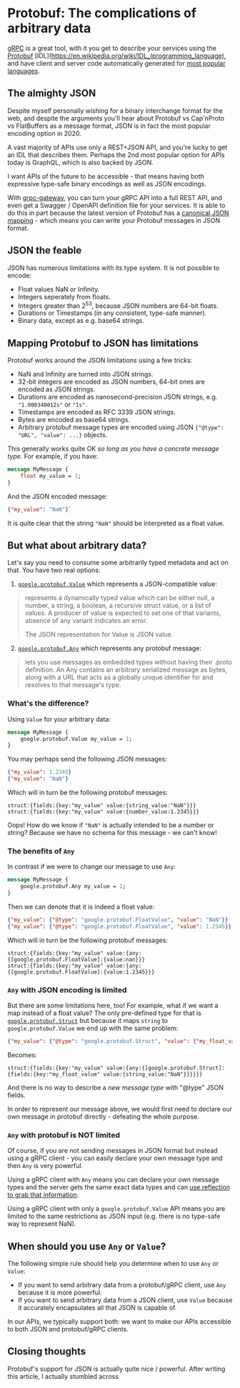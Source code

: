 # Protobuf: The complications of arbitrary data

[gRPC](https://grpc.io) is a great tool, with it you get to describe your services using the [Protobuf](https://developers.google.com/protocol-buffers) [IDL](https://en.wikipedia.org/wiki/IDL_(programming_language), and have client and server code automatically generated for [most popular languages](https://grpc.io/docs/languages).

## The almighty JSON

Despite myself personally wishing for a binary interchange format for the web, and despite the arguments you'll hear about Protobuf vs Cap'nProto vs FlatBuffers as a message format, JSON is in fact the most popular encoding option in 2020.

A vast majority of APIs use only a REST+JSON API, and you're lucky to get an IDL that describes them. Perhaps the 2nd most popular option for APIs today is GraphQL, which is also backed by JSON.

I want APIs of the future to be accessible - that means having both expressive type-safe binary encodings as well as JSON encodings.

With [grpc-gateway](https://github.com/grpc-ecosystem/grpc-gateway), you can turn your gRPC API into a full REST API, and even get a Swagger / OpenAPI definition file for your services. It is able to do this in part because the latest version of Protobuf has a [canonical JSON mapping](https://developers.google.com/protocol-buffers/docs/proto3#json) - which means you can write your Protobuf messages in JSON format.

## JSON the feable

JSON has numerous limitations with its type system. It is not possible to encode:

- Float values NaN or Infinity.
- Integers seperately from floats.
- Integers greater than 2<sup>53</sup>, because JSON numbers are 64-bit floats.
- Durations or Timestamps (in any consistent, type-safe manner).
- Binary data, except as e.g. base64 strings.

## Mapping Protobuf to JSON has limitations

Protobuf works around the JSON limitations using a few tricks:

- NaN and Infinity are turned into JSON strings.
- 32-bit integers are encoded as JSON numbers, 64-bit ones are encoded as JSON strings.
- Durations are encoded as nanosecond-precision JSON strings, e.g. `"1.000340012s"` or `"1s"`.
- Timestamps are encoded as RFC 3339 JSON strings.
- Bytes are encoded as base64 strings.
- Arbitrary protobuf message types are encoded using JSON `{"@type": "URL", "value": ...}` objects.

This generally works quite OK _so long as you have a concrete message type._ For example, if you have:

```protobuf
message MyMessage {
    float my_value = 1;
}
```

And the JSON encoded message:

```json
{"my_value": "NaN"}`
```

It is quite clear that the string `"NaN"` should be interpreted as a float value.

## But what about arbitrary data?

Let's say you need to consume some arbitrarily typed metadata and act on that. You have two real options:

1. [`google.protobuf.Value`](https://developers.google.com/protocol-buffers/docs/reference/google.protobuf#value) which represents a JSON-compatible value:

> represents a dynamically typed value which can be either null, a number, a string, a boolean, a recursive struct value, or a list of values. A producer of value is expected to set one of that variants, absence of any variant indicates an error.
>
> The JSON representation for Value is JSON value.

2. [`google.protobuf.Any`](https://developers.google.com/protocol-buffers/docs/proto3#any) which represents any protobuf message:

>  lets you use messages as embedded types without having their .proto definition. An Any contains an arbitrary serialized message as bytes, along with a URL that acts as a globally unique identifier for and resolves to that message's type.

### What's the difference?

Using `Value` for your arbitrary data:

```protobuf
message MyMessage {
    google.protobuf.Value my_value = 1;
}
```

You may perhaps send the following JSON messages:

```json
{"my_value": 1.2345}
{"my_value": "NaN"}
```

Which will in turn be the following protobuf messages:

```
struct:{fields:{key:"my_value" value:{string_value:"NaN"}}}
struct:{fields:{key:"my_value" value:{number_value:1.2345}}}
```

Oops! How do we know if `"NaN"` is actually intended to be a number or string? Because we have no schema for this message - we can't know!

### The benefits of `Any`

In contrast if we were to change our message to use `Any`:

```protobuf
message MyMessage {
    google.protobuf.Any my_value = 1;
}
```

Then we can denote that it is indeed a float value:

```json
{"my_value": {"@type": "google.protobuf.FloatValue", "value": "NaN"}}
{"my_value": {"@type": "google.protobuf.FloatValue", "value": 1.2345}}
```

Which will in turn be the following protobuf messages:

```
struct:{fields:{key:"my_value" value:{any:{[google.protobuf.FloatValue]:{value:nan}}}
struct:{fields:{key:"my_value" value:{any:{[google.protobuf.FloatValue]:{value:1.2345}}}
```

### `Any` with JSON encoding is limited

But there are some limitations here, too! For example, what if we want a map instead of a float value? The only pre-defined type for that is [`google.protobuf.Struct`](https://developers.google.com/protocol-buffers/docs/reference/google.protobuf#struct) but because it maps `string` to `google.protobuf.Value` we end up with the same problem:

```json
{"my_value": {"@type": "google.protobuf.Struct", "value": {"my_float_value": "NaN"}}}
```

Becomes:

```
struct:{fields:{key:"my_value" value:{any:{[google.protobuf.Struct]:{fields:{key:"my_float_value" value:{string_value:"NaN"}}}}}}
```

And there is no way to describe a _new message type_ with "@type" JSON fields.

In order to represent our message above, we would first need to declare our own message in protobuf directly - defeating the whole purpose.

### `Any` with protobuf is NOT limited

Of course, if you are not sending messages in JSON format but instead using a gRPC client - you can easily declare your own message type and then `Any` is very powerful.

Using a gRPC client with `Any` means you can declare your own message types and the server gets the same exact data types and can [use reflection to grab that information](https://blog.golang.org/protobuf-apiv2).

Using a gRPC client with only a `google.protobuf.Value` API means you are limited to the same restrictions as JSON input (e.g. there is no type-safe way to represent NaN).

## When should you use `Any` or `Value`?

The following simple rule should help you determine when to use `Any` or `Value`:

- If you want to send arbitrary data from a protobuf/gRPC client, use `Any` because it is more powerful.
- If you want to send arbitrary data from a JSON client, use `Value` because it accurately encapsulates all that JSON is capable of.

In our APIs, we typically support both: we want to make our APIs accessible to both JSON and protobuf/gRPC clients.

## Closing thoughts

Protobuf's support for JSON is actually quite nice / powerful. After writing this article, I actually stumbled across 


